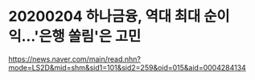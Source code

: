 # 20200204 하나금융, 역대 최대 순이익…'은행 쏠림'은 고민

[<https://news.naver.com/main/read.nhn?mode=LS2D&mid=shm&sid1=101&sid2=259&oid=015&aid=0004284134>](<https://news.naver.com/main/read.nhn?mode=LS2D&mid=shm&sid1=101&sid2=259&oid=015&aid=0004284134>)